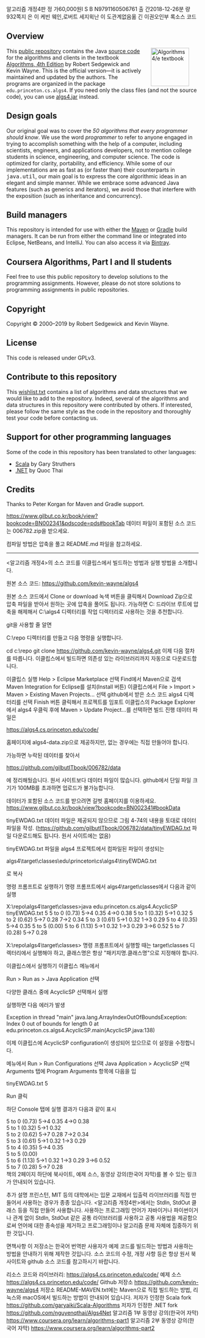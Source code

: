 알고리즘 개정4판
정 가60,000원I S B N9791160506761 출 간2018-12-26분 량932쪽지 은 이 케빈 웨인,로버트 세지윅난 이 도관계없음옮 긴 이권오인부 록소스 코드

## Overview

<IMG SRC="http://algs4.cs.princeton.edu/cover.png"  align=right hspace=25 width=100 alt = "Algorithms 4/e textbook">
This <a href = "https://github.com/kevin-wayne/algs4">public repository</a>
contains the Java <a href = "http://algs4.cs.princeton.edu/code/">source code</a>
for the algorithms and clients in the textbook
<a href = "http://amzn.to/13VNJi7">Algorithms, 4th Edition</a> by Robert Sedgewick and Kevin Wayne.
This is the official version&mdash;it is actively maintained and updated by the authors.
The programs are organized in the package <code>edu.princeton.cs.algs4</code>.
If you need only the class files (and not the source code), you can use
<a href = "http://algs4.cs.princeton.edu/code/algs4.jar">algs4.jar</a> instead.

<br>

## Design goals

Our original goal was to cover the <em>50 algorithms that every programmer should know</em>.
We use the word <em>programmer</em> to refer to anyone engaged in trying to accomplish
something with the help of a computer, including scientists, engineers, and applications
developers, not to mention college students in science, engineering, and computer science.
The code is optimized for clarity, portability, and efficiency. While some of our 
implementations are as fast as (or faster than) their counterparts in <tt>java.util</tt>,
our main goal is to express the core algorithmic ideas in an elegant and simple manner.
While we embrace some advanced Java features (such as generics and iterators),
we avoid those that interfere with the exposition (such as inheritance and concurrency).

## Build managers

This repository is intended for use with either the <a href = "https://maven.apache.org">Maven</a>
or <a href = "https://gradle.org">Gradle</a> build managers.
It can be run from either the command line or integrated into
Eclipse, NetBeans, and IntelliJ.
You can also access it via <a href = "https://bintray.com/algs4/maven/algs4">Bintray</a>.

## Coursera Algorithms, Part I and II students

Feel free to use this public repository to develop solutions to the programming assignments.
However, please do not store solutions to programming assignments in public repositories.


## Copyright

Copyright &copy; 2000&ndash;2019 by Robert Sedgewick and Kevin Wayne.

## License

This code is released under GPLv3.

## Contribute to this repository

This <a href = "http://algs4.cs.princeton.edu/code/wishlist.txt">wishlist.txt</a>
contains a list of algorithms and data structures that we would
like to add to the repository. Indeed, several of the algorithms and
data structures in this repository were contributed by others. If interested, please
follow the same style as the code in the repository and thoroughly test your
code before contacting us.

## Support for other programming languages

Some of the code in this repository has been translated to other languages:
<ul>
<li><a href = "https://github.com/garyaiki/Scala-Algorithms">Scala</a> by Gary Struthers
<li><a href = "https://github.com/nguyenqthai/Algs4Net">.NET</a> by Quoc Thai
</ul>


## Credits

Thanks to Peter Korgan for Maven and Gradle support.



https://www.gilbut.co.kr/book/view?bookcode=BN002341&pdscode=pds#bookTab
데이터 파일이 포함된 소스 코드는 006782.zip을 받으세요.

컴파일 방법은 압축을 풀고 README.md 파일을 참고하세요.

---

 

 

<알고리즘 개정4>의 소스 코드를 이클립스에서 빌드하는 방법과 실행 방법을 소개합니다.

원본 소스 코드: https://github.com/kevin-wayne/algs4

원본 소스 코드에서 Clone or download 녹색 버튼을 클릭해서 Download Zip으로 압축 파일을 받아서 원하는 곳에 압축을 풀어도 됩니다. 가능하면 C: 드라이브 루트에 압축을 해제해서 C:\algs4 디렉터리를 작업 디렉터리로 사용하는 것을 추천합니다.

git을 사용할 줄 알면

C:\repo 디렉터리를 만들고 다음 명령을 실행합니다.

cd c:\repo
git clone https://github.com/kevin-wayne/algs4.git
이제 다음 절차를 따릅니다. 이클립스에서 빌드하면 의존성 있는 라이브러리까지 자동으로 다운로드합니다.

이클립스 실행
Help > Eclipse Marketplace 선택
Find에서 Maven으로 검색
Maven Integration for Eclipse를 설치(Install 버튼)
이클립스에서 File > Import > Maven > Existing Maven Projects... 선택
github에서 받은 소스 코드 algs4 디렉터리를 선택
Finish 버튼 클릭해서 프로젝트를 임포트
이클립스의 Package Explorer에서 algs4 우클릭 후에 Maven > Update Project...를 선택하면 빌드 진행
데이터 파일은

https://algs4.cs.princeton.edu/code/

홈페이지에 algs4-data.zip으로 제공하지만, 없는 경우에는 직접 만들어야 합니다.

가능하면 누락된 데이터를 찾아서

https://github.com/gilbutITbook/006782/data

에 정리해뒀습니다. 원서 사이트보다 데이터 파일이 많습니다. github에서 단일 파일 크기가 100MB를 초과하면 업로드가 불가능합니다.

데이터가 포함된 소스 코드를 받으려면 길벗 홈페이지를 이용하세요. https://www.gilbut.co.kr/book/view?bookcode=BN002341#bookData

tinyEWDAG.txt 데이터 파일은 제공되지 않으므로 그림 4-74의 내용을 토대로 데이터 파일을 작성. (https://github.com/gilbutITbook/006782/data/tinyEWDAG.txt 파일 다운로드해도 됩니다. 원서 사이트에는 없음)

tinyEWDAG.txt 파일을 algs4 프로젝트에서 컴파일된 파일이 생성되는

algs4\target\classes\edu\princeton\cs\algs4\tinyEWDAG.txt

로 복사

명령 프롬프트로 실행하기
명령 프롬프트에서 algs4\target\classes에서 다음과 같이 실행

X:\repo\algs4\target\classes>java edu.princeton.cs.algs4.AcyclicSP tinyEWDAG.txt 5
5 to 0 (0.73)  5->4  0.35   4->0  0.38
5 to 1 (0.32)  5->1  0.32
5 to 2 (0.62)  5->7  0.28   7->2  0.34
5 to 3 (0.61)  5->1  0.32   1->3  0.29
5 to 4 (0.35)  5->4  0.35
5 to 5 (0.00)
5 to 6 (1.13)  5->1  0.32   1->3  0.29   3->6  0.52
5 to 7 (0.28)  5->7  0.28

X:\repo\algs4\target\classes>
명령 프롬프트에서 실행할 때는 target\classes 디렉터리에서 실행해야 하고, 클래스명은 항상 "패키지명.클래스명"으로 지정해야 합니다.

이클립스에서 실행하기
이클립스 메뉴에서

Run > Run as > Java Application 선택

다양한 클래스 중에 AcyclicSP 선택해서 실행

실행하면 다음 에러가 발생

Exception in thread "main" java.lang.ArrayIndexOutOfBoundsException: Index 0 out of bounds for length 0
	at edu.princeton.cs.algs4.AcyclicSP.main(AcyclicSP.java:138)

이제 이클립스에 AcyclicSP configuration이 생성되어 있으므로 이 설정을 수정합니다.

메뉴에서 Run > Run Configurations 선택 Java Application > AcyclicSP 선택 Arguments 탭에 Program Arguments 항목에 다음을 입

tinyEWDAG.txt 5

Run 클릭

하단 Console 탭에 실행 결과가 다음과 같이 표시

5 to 0 (0.73)  5->4  0.35   4->0  0.38   
5 to 1 (0.32)  5->1  0.32   
5 to 2 (0.62)  5->7  0.28   7->2  0.34   
5 to 3 (0.61)  5->1  0.32   1->3  0.29   
5 to 4 (0.35)  5->4  0.35   
5 to 5 (0.00)  
5 to 6 (1.13)  5->1  0.32   1->3  0.29   3->6  0.52   
5 to 7 (0.28)  5->7  0.28   
책의 2페이지 하단에
북사이트, 예제 소스, 동영상 강의(한국어 자막)를 볼 수 있는 링크가 안내되어 있습니다.

추가 설명
프린스턴, MIT 등의 대학에서는 입문 교재에서 입출력 라이브러리를 직접 만들어서 사용하는 경우가 종종 있습니다. <알고리즘 개정4판>에서는 StdIn, StdOut 클래스 등을 직접 만들어 사용합니다. 사용하는 프로그래밍 언어가 자바이거나 파이썬이거나 관계 없이 StdIn, StdOut 같은 공통 라이브러리를 사용하고 공통 사용법을 제공함으로써 언어에 대한 종속성을 제거하고 프로그래밍이나 알고리즘 문제 자체에 집중하기 위한 것입니다.

면책사항
이 저장소는 한국어 번역판 사용자가 예제 코드를 빌드하는 방법과 사용하는 방법을 안내하기 위해 제작한 것입니다. 소스 코드의 수정, 개정 사항 등은 항상 원서 북사이트와 github 소스 코드를 참고하시기 바랍니다.

리소스
코드와 라이브러리: https://algs4.cs.princeton.edu/code/
예제 소스 https://algs4.cs.princeton.edu/code/
Github 저장소 https://github.com/kevin-wayne/algs4
저장소 README-MAVEN.txt에는 Maven으로 직접 빌드하는 방법, 리눅스와 macOS에서 빌드하는 방법이 안내되어 있습니다.
저자가 인정한 Scala fork https://github.com/garyaiki/Scala-Algorithms
저자가 인정한 .NET fork https://github.com/nguyenqthai/Algs4Net
알고리즘 1부 동영상 강의(한국어 자막) https://www.coursera.org/learn/algorithms-part1
알고리즘 2부 동영상 강의(한국어 자막) https://www.coursera.org/learn/algorithms-part2
